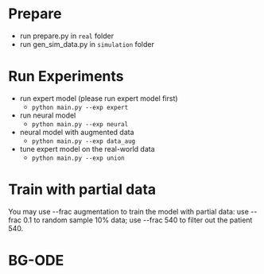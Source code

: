 # Prepare
* run prepare.py in ```real``` folder
* run gen_sim_data.py in ```simulation``` folder

# Run Experiments
* run expert model (please run expert model first)
  * ```python main.py --exp expert```
* run neural model
  * ```python main.py --exp neural```
* neural model with augmented data
  * ```python main.py --exp data_aug```
* tune expert model on the real-world data
  * ```python main.py --exp union```

# Train with partial data
You may use --frac augmentation to train the model with partial data: use --frac 0.1 to random sample 10% data; use --frac 540 to filter out the patient 540.

# BG-ODE
